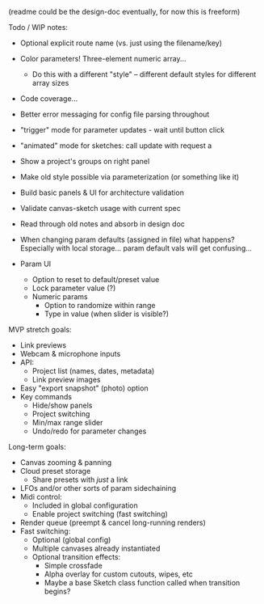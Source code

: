 (readme could be the design-doc eventually, for now this is freeform)

Todo / WIP notes:

-   Optional explicit route name (vs. just using the filename/key)
-   Color parameters! Three-element numeric array...
    -   Do this with a different "style" – different default styles for different array sizes
-   Code coverage...
-   Better error messaging for config file parsing throughout
-   "trigger" mode for parameter updates - wait until button click
-   "animated" mode for sketches: call update with request a
-   Show a project's groups on right panel

-   Make old style possible via parameterization (or something like it)
-   Build basic panels & UI for architecture validation
-   Validate canvas-sketch usage with current spec
-   Read through old notes and absorb in design doc

-   When changing param defaults (assigned in file) what happens? Especially with local storage... param default vals will get confusing...

-   Param UI
    -   Option to reset to default/preset value
    -   Lock parameter value (?)
    -   Numeric params
        -   Option to randomize within range
        -   Type in value (when slider is visible?)

MVP stretch goals:

-   Link previews
-   Webcam & microphone inputs
-   API:
    -   Project list (names, dates, metadata)
    -   Link preview images
-   Easy "export snapshot" (photo) option
-   Key commands
    -   Hide/show panels
    -   Project switching
    -   Min/max range slider
    -   Undo/redo for parameter changes

Long-term goals:

-   Canvas zooming & panning
-   Cloud preset storage
    -   Share presets with _just_ a link
-   LFOs and/or other sorts of param sidechaining
-   Midi control:
    -   Included in global configuration
    -   Enable project switching (fast switching)
-   Render queue (preempt & cancel long-running renders)
-   Fast switching:
    -   Optional (global config)
    -   Multiple canvases already instantiated
    -   Optional transition effects:
        -   Simple crossfade
        -   Alpha overlay for custom cutouts, wipes, etc
        -   Maybe a base Sketch class function called when transition begins?
